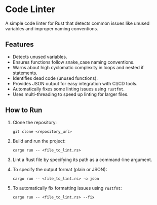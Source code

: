 # Code Linter

A simple code linter for Rust that detects common issues like unused variables and improper naming conventions.

## Features
- Detects unused variables.
- Ensures functions follow snake_case naming conventions.
- Warns about high cyclomatic complexity in loops and nested if statements.
- Identifies dead code (unused functions).
- Provides JSON output for easy integration with CI/CD tools.
- Automatically fixes some linting issues using `rustfmt`.
- Uses multi-threading to speed up linting for larger files.

## How to Run

1. Clone the repository:
   ```
   git clone <repository_url>
   ```

2. Build and run the project:
   ```
   cargo run -- <file_to_lint.rs>
   ```

3. Lint a Rust file by specifying its path as a command-line argument.

4. To specify the output format (plain or JSON):
   ```
   cargo run -- <file_to_lint.rs> -o json
   ```

5. To automatically fix formatting issues using `rustfmt`:
   ```
   cargo run -- <file_to_lint.rs> --fix
   ```
